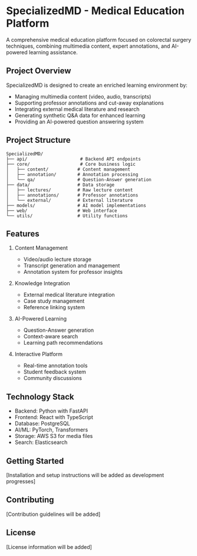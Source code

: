 # SpecializedMD - Medical Education Platform

A comprehensive medical education platform focused on colorectal surgery techniques, combining multimedia content, expert annotations, and AI-powered learning assistance.

## Project Overview

SpecializedMD is designed to create an enriched learning environment by:
- Managing multimedia content (video, audio, transcripts)
- Supporting professor annotations and cut-away explanations
- Integrating external medical literature and research
- Generating synthetic Q&A data for enhanced learning
- Providing an AI-powered question answering system

## Project Structure

```
SpecializedMD/
├── api/                    # Backend API endpoints
├── core/                   # Core business logic
│   ├── content/           # Content management
│   ├── annotation/        # Annotation processing
│   └── qa/                # Question-Answer generation
├── data/                  # Data storage
│   ├── lectures/          # Raw lecture content
│   ├── annotations/       # Professor annotations
│   └── external/          # External literature
├── models/                # AI model implementations
├── web/                   # Web interface
└── utils/                 # Utility functions
```

## Features

1. Content Management
   - Video/audio lecture storage
   - Transcript generation and management
   - Annotation system for professor insights

2. Knowledge Integration
   - External medical literature integration
   - Case study management
   - Reference linking system

3. AI-Powered Learning
   - Question-Answer generation
   - Context-aware search
   - Learning path recommendations

4. Interactive Platform
   - Real-time annotation tools
   - Student feedback system
   - Community discussions

## Technology Stack

- Backend: Python with FastAPI
- Frontend: React with TypeScript
- Database: PostgreSQL
- AI/ML: PyTorch, Transformers
- Storage: AWS S3 for media files
- Search: Elasticsearch

## Getting Started

[Installation and setup instructions will be added as development progresses]

## Contributing

[Contribution guidelines will be added]

## License

[License information will be added]
